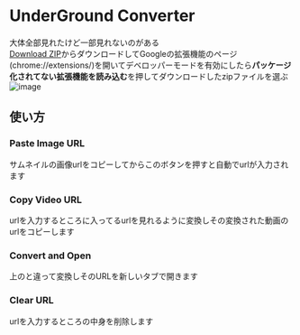 # UnderGround Converter 　
大体全部見れたけど一部見れないのがある   
[Download ZIP](https://github.com/AsutoraGG/idk/archive/refs/heads/main.zip)からダウンロードしてGoogleの拡張機能のページ(chrome://extensions/)を開いてデベロッパーモードを有効にしたら**パッケージ化されてない拡張機能を読み込む**を押してダウンロードしたzipファイルを選ぶ  
  ![image](https://github.com/AsutoraGG/idk/assets/76235964/30c1e6a4-178a-4b2b-a65f-25944f8559a0)

## 使い方
### Paste Image URL    
サムネイルの画像urlをコピーしてからこのボタンを押すと自動でurlが入力されます   
### Copy Video URL
urlを入力するところに入ってるurlを見れるように変換しその変換された動画のurlをコピーします  
### Convert and Open   
上のと違って変換しそのURLを新しいタブで開きます　　　
### Clear URL
urlを入力するところの中身を削除します
